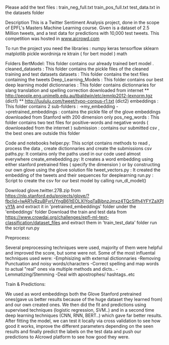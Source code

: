 Please add the text files : train_neg_full.txt train_pos_full.txt test_data.txt in the datasets folder


Description
This is a Twitter Sentiment Analysis project, done in the scope of EPFL's Masters Machine Learning course.
Given is a dataset of 2.5 Million tweets, and a test data for predictions with 10,000 test tweets.
This competition was hosted in www.aicrowd.com

To run the project you need the libraries :
numpy
keras
tensorflow
sklearn
matplotlib
pickle
wordninja
re
ktrain ( for bert model ) 
math

Folders
BertModel: This folder contains our already trained bert model .
cleaned_datasets : This folder contains the pickle files of the cleaned training and test datasets
datasets : This folder contains the text files containing the tweets
Deep_Learning_Models : This folder contains our best deep learning model 
dictionnaries : This folder contains dictionnaries for slang translation and spelling correction downloaded from internet 
** http://people.eng.unimelb.edu.au/tbaldwin/etc/emnlp2012-lexnorm.tgz (dict1)
** http://luululu.com/tweet/typo-corpus-r1.txt (dict2)
embeddings : This folder contains 2 sub-folders :
->my_embedding 
->pretrained_embeddings : contains the pickle file of the glove embeddings downloaded from Stanford with 200 dimension only 
pos_neg_words : This folder contains two text files for positive-words and negative words ( downloeaded from the internet )
submission :  contains our submitted csv , the best ones are outside this folder 

Code and notebooks
helper.py: This script contains methods to read , process the data , create dictionnaries and create the submissions csv
paths.py: It contains only the paths used in our code used almost everywhere 
create_emebedding.py: It creates a word embedding using either stanford pretrained files ( specify the dimension ) or by constructing our own glove using the glove solution file
tweet_vectors.py : It created the embedding of the tweets and their sequences for deeplearning 
run.py : Script to create the csv for our best model by calling run_dl_model()


Download glove.twitter.27B.zip from https://nlp.stanford.edu/projects/glove/?fbclid=IwAR1yRzuBFvrUYngB61tEOLXlYoqTaBjbnzJmxz4TQcSIfh4YFYZaXPIyYfA and extract it in 'pretrained_embeddings' folder under the 'embeddings' folder
Download the train and test data from https://www.crowdai.org/challenges/epfl-ml-text-classification/dataset_files and extract them in 'train_test_data' folder
run the script run.py

Preprocess:

Several preprocessing techniques were used, majority of them were helpful and improved the score, but some were not.
Some of the most influental techniques used were:
-Emphisizing with external dictionnaries
-Removing Punctuation and noisy words/characters
-Correct spelling and map words to actual "real" ones via multiple methods and dicts..
-Lemmatizing/Stemming
-Deal with apostrophes/ hashtags..etc


Train & Predictions:

We used as word embeddings both the Glove Stanford pretrained ones(gave us better results because of the huge dataset they learned from) 
and our own created ones. We then did the fit and predictions using supervised techniques (logistic regression, SVM..) 
and in a second time deep learning techniques (CNN, RNN, BERT..) which gave far better results.
After fitting the model, we can test it locally via cross validation to see how good it works, 
improve the different parameters depending on the seen results and finally predict the labels on the test data 
and push our predictions to AIcrowd platform to see how good they were.
